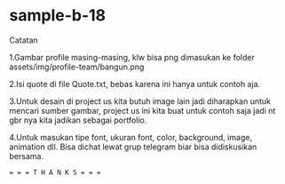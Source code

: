 # sample-b-18


Catatan

1.Gambar profile masing-masing, klw bisa png dimasukan ke folder assets/img/profile-team/bangun.png

2.Isi quote di file Quote.txt, bebas karena ini hanya untuk contoh aja.

3.Untuk desain di project us kita butuh image lain jadi diharapkan untuk mencari sumber gambar, project us ini kita buat
  untuk contoh saja jadi nt gbr nya kita jadikan sebagai portfolio.

4.Untuk masukan tipe font, ukuran font, color, background, image, animation dll.
  Bisa dichat lewat grup telegram biar bisa didiskusikan bersama.

	= = = T H A N K S = = =




